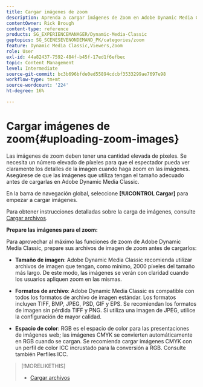 ```yaml
---
title: Cargar imágenes de zoom
description: Aprenda a cargar imágenes de Zoom en Adobe Dynamic Media Classic.
contentOwner: Rick Brough
content-type: reference
products: SG_EXPERIENCEMANAGER/Dynamic-Media-Classic
geptopics: SG_SCENESEVENONDEMAND_PK/categories/zoom
feature: Dynamic Media Classic,Viewers,Zoom
role: User
exl-id: 44a82437-7592-484f-b45f-17ed1f6efbec
topic: Content Management
level: Intermediate
source-git-commit: bc3b696bfde0ed55894cdcbf3533299ae7697e98
workflow-type: tm+mt
source-wordcount: '224'
ht-degree: 16%

---
```


# Cargar imágenes de zoom{#uploading-zoom-images}

Las imágenes de zoom deben tener una cantidad elevada de píxeles. Se necesita un número elevado de píxeles para que el espectador pueda ver claramente los detalles de la imagen cuando haga zoom en las imágenes. Asegúrese de que las imágenes que utiliza tengan el tamaño adecuado antes de cargarlas en Adobe Dynamic Media Classic.

En la barra de navegación global, seleccione **[!UICONTROL Cargar]** para empezar a cargar imágenes.

Para obtener instrucciones detalladas sobre la carga de imágenes, consulte [Cargar archivos](uploading-files.md#uploading_files).

**Prepare las imágenes para el zoom:**

Para aprovechar al máximo las funciones de zoom de Adobe Dynamic Media Classic, prepare sus archivos de imagen de zoom antes de cargarlos:

* **Tamaño de imagen**: Adobe Dynamic Media Classic recomienda utilizar archivos de imagen que tengan, como mínimo, 2000 píxeles del tamaño más largo. De este modo, las imágenes se verán con claridad cuando los usuarios apliquen zoom en las mismas.

* **Formatos de archivo**: Adobe Dynamic Media Classic es compatible con todos los formatos de archivo de imagen estándar. Los formatos incluyen TIFF, BMP, JPEG, PSD, GIF y EPS. Se recomiendan los formatos de imagen sin pérdida TIFF y PNG. Si utiliza una imagen de JPEG, utilice la configuración de mayor calidad.

* **Espacio de color**: RGB es el espacio de color para las presentaciones de imágenes web; las imágenes CMYK se convierten automáticamente en RGB cuando se cargan. Se recomienda cargar imágenes CMYK con un perfil de color ICC incrustado para la conversión a RGB. Consulte también Perfiles ICC.

>[!MORELIKETHIS]
>
>* [Cargar archivos](uploading-files.md#uploading_files)
